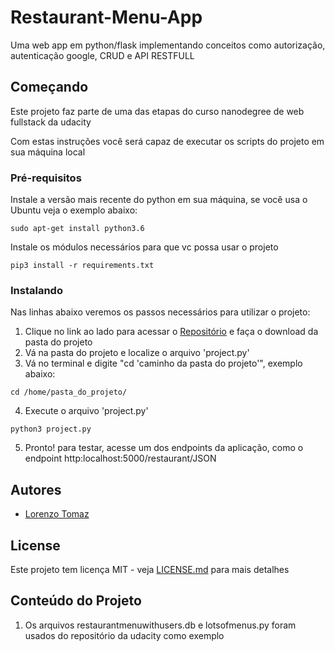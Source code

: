 # Restaurant-Menu-App

Uma web app em python/flask implementando conceitos como autorização, autenticação google, CRUD e API RESTFULL


 


## Começando

Este projeto faz parte de uma das etapas do curso nanodegree de web fullstack da udacity

Com estas instruções você será capaz de executar os scripts do projeto em sua máquina local

### Pré-requisitos


Instale a versão mais recente do python em sua máquina, se você usa o Ubuntu veja o exemplo abaixo:

```
sudo apt-get install python3.6
```
Instale os módulos necessários para que vc possa usar o projeto

```
pip3 install -r requirements.txt
```



### Instalando

Nas linhas abaixo veremos os passos necessários para utilizar o projeto:

1. Clique no link ao lado para acessar o [Repositório](https://github.com/LorenzoTomaz/Restaurant-Menu-App) e faça o download da pasta do projeto
2. Vá na pasta do projeto e localize o arquivo 'project.py'
3. Vá no terminal e digite "cd 'caminho da pasta do projeto'", exemplo abaixo:

```
cd /home/pasta_do_projeto/
```

4. Execute o arquivo 'project.py'

```
python3 project.py
```

5. Pronto! para testar, acesse um dos endpoints da aplicação, como o endpoint http:localhost:5000/restaurant/JSON 

## Autores

* [Lorenzo Tomaz](https://github.com/LorenzoTomaz)

## License

Este projeto tem licença MIT - veja [LICENSE.md](LICENSE.md) para mais detalhes

## Conteúdo do Projeto

1. Os arquivos restaurantmenuwithusers.db e lotsofmenus.py foram usados do repositório da udacity como exemplo 

